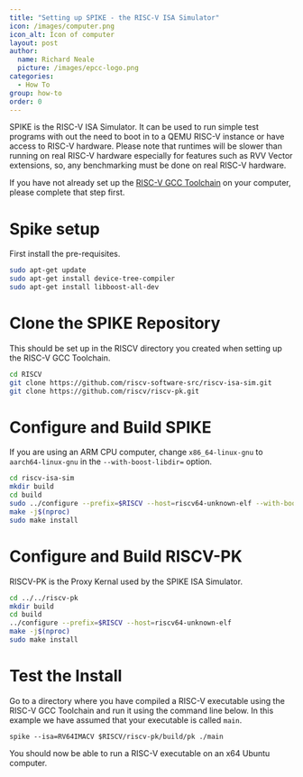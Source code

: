 ```yaml
---
title: "Setting up SPIKE - the RISC-V ISA Simulator"
icon: /images/computer.png
icon_alt: Icon of computer
layout: post
author: 
  name: Richard Neale
  picture: /images/epcc-logo.png
categories:
  - How To  
group: how-to
order: 0
---
```


SPIKE is the RISC-V ISA Simulator. It can be used to run simple test programs with out the need to boot in to a QEMU RISC-V instance or have access to RISC-V hardware.  Please note that runtimes will be slower than running on real RISC-V hardware especially for features such as RVV Vector extensions, so, any benchmarking must be done on real RISC-V hardware.

If you have not already set up the [RISC-V GCC Toolchain](install-toolchain.md) on your computer, please complete that step first.

# Spike setup
First install the pre-requisites.  
```bash
sudo apt-get update  
sudo apt-get install device-tree-compiler  
sudo apt-get install libboost-all-dev  
```

# Clone the SPIKE Repository
This should be set up in the RISCV directory you created when setting up the RISC-V GCC Toolchain.  
```bash
cd RISCV
git clone https://github.com/riscv-software-src/riscv-isa-sim.git  
git clone https://github.com/riscv/riscv-pk.git     
```

# Configure and Build SPIKE
If you are using an ARM CPU computer, change `x86_64-linux-gnu` to `aarch64-linux-gnu` in the `--with-boost-libdir=` option.  
```bash
cd riscv-isa-sim   
mkdir build   
cd build  
sudo ../configure --prefix=$RISCV --host=riscv64-unknown-elf --with-boost-libdir=/usr/lib/x86_64-linux-gnu/
make -j$(nproc)
sudo make install  
```

# Configure and Build RISCV-PK
RISCV-PK is the Proxy Kernal used by the SPIKE ISA Simulator.  
```bash
cd ../../riscv-pk
mkdir build
cd build
../configure --prefix=$RISCV --host=riscv64-unknown-elf 
make -j$(nproc)
sudo make install
```

# Test the Install
Go to a directory where you have compiled a RISC-V executable using the RISC-V GCC Toolchain and run it using the command line below.  In this example we have assumed that your executable is called `main`.  
```
spike --isa=RV64IMACV $RISCV/riscv-pk/build/pk ./main
```

You should now be able to run a RISC-V executable on an x64 Ubuntu computer.
